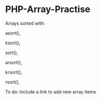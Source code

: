 # PHP-Array-Practise
Arrays sorted with:

asort(),

ksort(),

sort(),

arsort(),

krsort(),

rsort(),


To do: Include a link to add new array items
